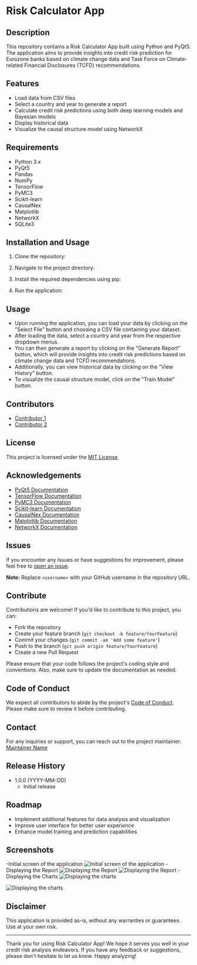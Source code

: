 # Risk Calculator App

## Description
This repository contains a Risk Calculator App built using Python and PyQt5. The application aims to provide insights into credit risk prediction for Eurozone banks based on climate change data and Task Force on Climate-related Financial Disclosures (TCFD) recommendations.

## Features
- Load data from CSV files
- Select a country and year to generate a report
- Calculate credit risk predictions using both deep learning models and Bayesian models
- Display historical data
- Visualize the causal structure model using NetworkX

## Requirements
- Python 3.x
- PyQt5
- Pandas
- NumPy
- TensorFlow
- PyMC3
- Scikit-learn
- CausalNex
- Matplotlib
- NetworkX
- SQLite3

## Installation and Usage
1. Clone the repository:

2. Navigate to the project directory:

3. Install the required dependencies using pip:

4. Run the application:




## Usage
- Upon running the application, you can load your data by clicking on the "Select File" button and choosing a CSV file containing your dataset.
- After loading the data, select a country and year from the respective dropdown menus.
- You can then generate a report by clicking on the "Generate Report" button, which will provide insights into credit risk predictions based on climate change data and TCFD recommendations.
- Additionally, you can view historical data by clicking on the "View History" button.
- To visualize the causal structure model, click on the "Train Model" button.
  
## Contributors
- [Contributor 1](https://github.com/contributor1)
- [Contributor 2](https://github.com/contributor2)

## License
This project is licensed under the [MIT License](LICENSE).

## Acknowledgements
- [PyQt5 Documentation](https://doc.qt.io/qtforpython/)
- [TensorFlow Documentation](https://www.tensorflow.org/api_docs)
- [PyMC3 Documentation](https://docs.pymc.io/)
- [Scikit-learn Documentation](https://scikit-learn.org/stable/documentation.html)
- [CausalNex Documentation](https://causalnex.readthedocs.io/en/latest/)
- [Matplotlib Documentation](https://matplotlib.org/stable/contents.html)
- [NetworkX Documentation](https://networkx.org/documentation/stable/)

## Issues
If you encounter any issues or have suggestions for improvement, please feel free to [open an issue](https://github.com/<username>/Risk-Calculator-App/issues).

**Note:** Replace `<username>` with your GitHub username in the repository URL.

## Contribute
Contributions are welcome! If you'd like to contribute to this project, you can:
- Fork the repository
- Create your feature branch (`git checkout -b feature/YourFeature`)
- Commit your changes (`git commit -am 'Add some feature'`)
- Push to the branch (`git push origin feature/YourFeature`)
- Create a new Pull Request

Please ensure that your code follows the project's coding style and conventions. Also, make sure to update the documentation as needed.

## Code of Conduct
We expect all contributors to abide by the project's [Code of Conduct](CODE_OF_CONDUCT.md). Please make sure to review it before contributing.

## Contact
For any inquiries or support, you can reach out to the project maintainer:
[Maintainer Name](mailto:maintainer@example.com)

## Release History
- 1.0.0 (YYYY-MM-DD)
  - Initial release

## Roadmap
- Implement additional features for data analysis and visualization
- Improve user interface for better user experience
- Enhance model training and prediction capabilities

## Screenshots
  -Initial screen of the application
![Initial screen of the application](https://raw.githubusercontent.com/barros404/risk_app_app/main/Screenshot%20from%202024-03-16%2003-42-34.png)
  -Displaying the Report
![Displaying the Report](https://github.com/barros404/risk_app_app/blob/main/Screenshot%20from%202024-03-16%2003-56-19.png?raw=true) 
![Displaying the Report](https://github.com/barros404/risk_app_app/blob/main/Screenshot%20from%202024-03-16%2003-57-02.png?raw=true) 
  -Displaying the Charts
![Displaying the charts](https://github.com/barros404/risk_app_app/blob/main/Screenshot%20from%202024-03-09%2015-05-28.png?raw=true)

![ Displaying the charts](https://github.com/barros404/risk_app_app/blob/main/Screenshot%20from%202024-03-09%2015-07-47.png?raw=true)

## Disclaimer
This application is provided as-is, without any warranties or guarantees. Use at your own risk.

---

Thank you for using Risk Calculator App! We hope it serves you well in your credit risk analysis endeavors. If you have any feedback or suggestions, please don't hesitate to let us know. Happy analyzing!

